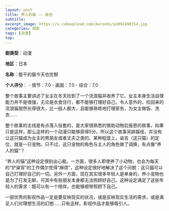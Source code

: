```yaml
---
layout: post
title: 养人的猫 —— 谕吉
subtitle: 
excerpt_image: https://u.cubeupload.com/AaronXu/p2892498154.jpg
categories: 观影
tags: [动漫]
top: 
---
```


**剧类型**：动漫

**地区**：日本

**名称**：能干的猫今天也忧郁

**个人评分**：
	- 情节：7.0
	- 画面：7.0
	- 综合：7.0

整个故事主要讲述了女主在冬天捡到了一个流浪猫并收养了它。女主本身生活自理能力并不是很强，无论是衣食住行，都不能够打理好自己。令人意外的，捡回来的流浪猫居然长得很大，比一般人都大，且能够熟练地打理家务，为女主做饭、洗衣......

整个故事的主线是有点落入俗套的，是大家很熟悉的救助动物后报恩的故事。如果只是这样，那么这样的一个动漫只能够获得5分。所以这个故事另辟蹊径，并没有让这只猫成为女主的男朋友或者丈夫之类的。某种程度上，谕吉（这只猫）的定位，就是一只宠物。只不过，这只宠物的角色与主人的角色做了调换，有点像“养人的猫”？

“养人的猫”这种设定很别出心裁。一方面，很多人即使养了小动物，也会为每天的“铲屎官”的工作偶尔觉得“麻烦”，这种设定很好地解决了这个问题：这只猫可以自己打理好自己的一切。另外一方面，现在其实很多年轻人是单身的，养小宠物也是为了打发无聊，可其中有些朋友本身都无法照顾好自己。这种设定满足了这些年轻人的需求：既可以有一个陪伴，也能够顺带照顾下自己。

一部优秀的影视作品一定是要反映现实的状况，或是反映现实生活的需求，或是满足人们对理想生活的幻想......只有这样，影视作品才能够吸引人。
